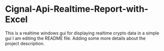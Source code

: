 # Cignal-Api-Realtime-Report-with-Excel
This is a realtime windows gui for displaying realtime crypto data in a simple gui
I am editing the README file. Adding some more details about the project description.
